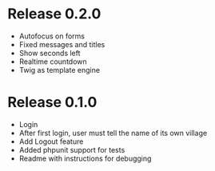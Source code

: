 # Release 0.2.0

 * Autofocus on forms
 * Fixed messages and titles
 * Show seconds left
 * Realtime countdown
 * Twig as template engine

# Release 0.1.0

 * Login
 * After first login, user must tell the name of its own village
 * Add Logout feature
 * Added phpunit support for tests
 * Readme with instructions for debugging
